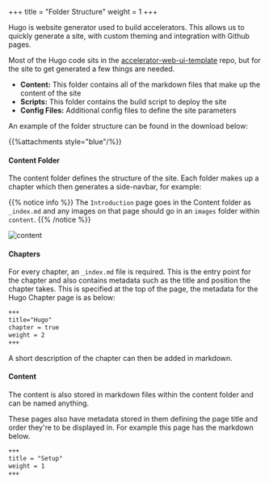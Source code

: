 +++
title = "Folder Structure"
weight = 1
+++

Hugo is website generator used to build accelerators. This allows us to quickly generate a site, with custom theming and integration with Github pages.

Most of the Hugo code sits in the [accelerator-web-ui-template](https://github.com/snowplow-incubator/accelerator-web-ui-template) repo, but for the site to get generated a few things are needed.

- **Content:** This folder contains all of the markdown files that make up the content of the site
- **Scripts:** This folder contains the build script to deploy the site
- **Config Files:** Additional config files to define the site parameters

An example of the folder structure can be found in the download below:

{{%attachments style="blue"/%}}

#### Content Folder
The content folder defines the structure of the site. Each folder makes up a chapter which then generates a side-navbar, for example:

{{% notice info %}}
The `Introduction` page goes in the Content folder as `_index.md` and any images on that page should go in an `images` folder within `content`.
{{% /notice %}}

![content](../images/content.png?width=50pc)


#### Chapters
For every chapter, an `_index.md` file is required. This is the entry point for the chapter and also contains metadata such as the title and position the chapter takes. This is specified at the top of the page, the metadata for the Hugo Chapter page is as below:

```markdown
+++
title="Hugo"
chapter = true
weight = 2
+++
```

A short description of the chapter can then be added in markdown.

#### Content
The content is also stored in markdown files within the content folder and can be named anything.

These pages also have metadata stored in them defining the page title and order they're to be displayed in. For example this page has the markdown below.

```markdown
+++
title = "Setup"
weight = 1
+++
```

